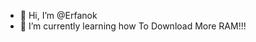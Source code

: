 - 👋 Hi, I’m @Erfanok
- 🌱 I’m currently learning how To Download More RAM!!!


<!---
Erfanok/Erfanok is a ✨ special ✨ repository because its `README.md` (this file) appears on your GitHub profile.
You can click the Preview link to take a look at your changes.
--->
